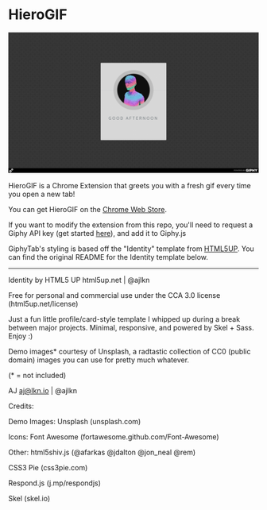 # HieroGIF

![HieroGIF Preview](preview.png)

HieroGIF is a Chrome Extension that greets you with a fresh gif every time you open a new tab!

You can get HieroGIF on the [Chrome Web Store](https://chrome.google.com/webstore/detail/hierogif/dljfgojpciopkpbdciemghiagpoliebl).

If you want to modify the extension from this repo, you'll need to request a Giphy API key (get started [here](https://developers.giphy.com/)), and add it to Giphy.js

GiphyTab's styling is based off the "Identity" template from [HTML5UP](https://html5up.net/).
You can find the original README for the Identity template below.

------------------------------------------------------------------------

Identity by HTML5 UP
html5up.net | @ajlkn

Free for personal and commercial use under the CCA 3.0 license (html5up.net/license)

Just a fun little profile/card-style template I whipped up during a break between major
projects. Minimal, responsive, and powered by Skel + Sass. Enjoy :)

Demo images* courtesy of Unsplash, a radtastic collection of CC0 (public domain) images
you can use for pretty much whatever.

(* = not included)

AJ
aj@lkn.io | @ajlkn


Credits:

Demo Images:
Unsplash (unsplash.com)

Icons:
Font Awesome (fortawesome.github.com/Font-Awesome)

Other:
html5shiv.js (@afarkas @jdalton @jon_neal @rem)

CSS3 Pie (css3pie.com)

Respond.js (j.mp/respondjs)

Skel (skel.io)
